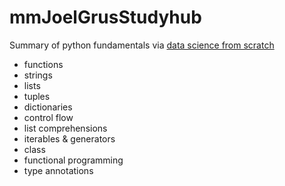 # mmJoelGrusStudyhub
Summary of python fundamentals via [data science from scratch](https://github.com/joelgrus/data-science-from-scratch)
- functions
- strings
- lists
- tuples
- dictionaries
- control flow
- list comprehensions
- iterables & generators
- class
- functional programming
- type annotations
